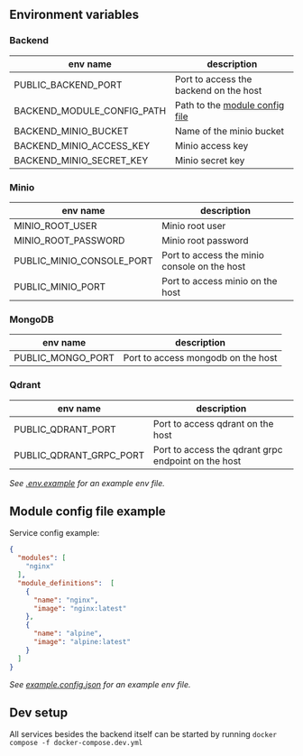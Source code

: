 ## Environment variables

### Backend

| env name                   | description                                                   |
|----------------------------|---------------------------------------------------------------|
| PUBLIC_BACKEND_PORT        | Port to access the backend on the host                        |
| BACKEND_MODULE_CONFIG_PATH | Path to the [module config file](#module-config-file-example) |
| BACKEND_MINIO_BUCKET       | Name of the minio bucket                                      |
| BACKEND_MINIO_ACCESS_KEY   | Minio access key                                              |
| BACKEND_MINIO_SECRET_KEY   | Minio secret key                                              |

### Minio

| env name                  | description                                  |
|---------------------------|----------------------------------------------|
| MINIO_ROOT_USER           | Minio root user                              |
| MINIO_ROOT_PASSWORD       | Minio root password                          |
| PUBLIC_MINIO_CONSOLE_PORT | Port to access the minio console on the host |
| PUBLIC_MINIO_PORT         | Port to access minio on the host             |

### MongoDB

| env name          | description                        |
|-------------------|------------------------------------|
| PUBLIC_MONGO_PORT | Port to access mongodb on the host |

### Qdrant

| env name                | description                                         |
|-------------------------|-----------------------------------------------------|
| PUBLIC_QDRANT_PORT      | Port to access qdrant on the host                   |
| PUBLIC_QDRANT_GRPC_PORT | Port to access the qdrant grpc endpoint on the host |

_See [.env.example](.env.example) for an example env file._

## Module config file example

Service config example:

```json
{
  "modules": [
    "nginx"
  ],
  "module_definitions":  [
    {
      "name": "nginx",
      "image": "nginx:latest"
    },
    {
      "name": "alpine",
      "image": "alpine:latest"
    }
  ]
}
```

_See [example.config.json](example.config.json) for an example env file._

## Dev setup

All services besides the backend itself can be started by running `docker compose -f docker-compose.dev.yml`
